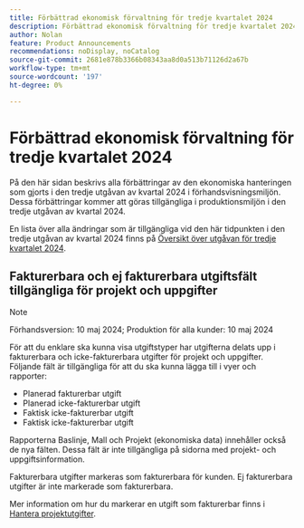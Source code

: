 ```yaml
---
title: Förbättrad ekonomisk förvaltning för tredje kvartalet 2024
description: Förbättrad ekonomisk förvaltning för tredje kvartalet 2024
author: Nolan
feature: Product Announcements
recommendations: noDisplay, noCatalog
source-git-commit: 2681e878b3366b08343aa8d0a513b71126d2a67b
workflow-type: tm+mt
source-wordcount: '197'
ht-degree: 0%

---
```


# Förbättrad ekonomisk förvaltning för tredje kvartalet 2024

På den här sidan beskrivs alla förbättringar av den ekonomiska hanteringen som gjorts i den tredje utgåvan av kvartal 2024 i förhandsvisningsmiljön. Dessa förbättringar kommer att göras tillgängliga i produktionsmiljön i den tredje utgåvan av kvartal 2024.

En lista över alla ändringar som är tillgängliga vid den här tidpunkten i den tredje utgåvan av kvartal 2024 finns på [Översikt över utgåvan för tredje kvartalet 2024](/help/quicksilver/product-announcements/product-releases/24-q3-release-activity/24-q3-release-overview.md).

## Fakturerbara och ej fakturerbara utgiftsfält tillgängliga för projekt och uppgifter

>[!NOTE]
>
>Förhandsversion: 10 maj 2024; Produktion för alla kunder: 10 maj 2024

För att du enklare ska kunna visa utgiftstyper har utgifterna delats upp i fakturerbara och icke-fakturerbara utgifter för projekt och uppgifter. Följande fält är tillgängliga för att du ska kunna lägga till i vyer och rapporter:

* Planerad fakturerbar utgift
* Planerad icke-fakturerbar utgift
* Faktisk icke-fakturerbar utgift
* Faktisk icke-fakturerbar utgift

Rapporterna Baslinje, Mall och Projekt (ekonomiska data) innehåller också de nya fälten. Dessa fält är inte tillgängliga på sidorna med projekt- och uppgiftsinformation.

Fakturerbara utgifter markeras som fakturerbara för kunden. Ej fakturerbara utgifter är inte markerade som fakturerbara.

Mer information om hur du markerar en utgift som fakturerbar finns i [Hantera projektutgifter](/help/quicksilver/manage-work/projects/project-finances/manage-project-expenses.md).
